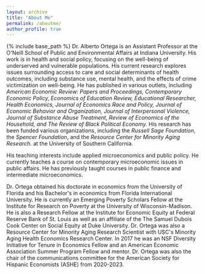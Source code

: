 ```yaml
---
layout: archive
title: "About Me"
permalink: /aboutme/
author_profile: true
---
```


{% include base_path %}
Dr. Alberto Ortega is an Assistant Professor at the O'Neill School of Public and Environmental Affairs at Indiana University. His work is in health and social policy, focusing on the well-being of underserved and vulnerable populations. His current research explores issues surrounding access to care and social determinants of health outcomes, including substance use, mental health, and the effects of crime victimization on well-being. He has published in various outlets, including *American Economic Review: Papers and Proceedings, Contemporary Economic Policy, Economics of Education Review, Educational Researcher, Health Economics, Journal of Economics Race and Policy, Journal of Economic Behavior and Organization, Journal of Interpersonal Violence, Journal of Substance Abuse Treatment, Review of Economics of the Household, and The Review of Black Political Economy.* His research has been funded various organizations, including the *Russell Sage Foundation*, the *Spencer Foundation*, and the *Resource Center for Minority Aging Research.* at the University of Southern California.

His teaching interests include applied microeconomics and public policy. He currently teaches a course on contemporary microeconomic issues in public affairs. He has previously taught courses in public finance and intermediate microeconomics. 

Dr. Ortega obtained his doctorate in economics from the University of Florida and his Bachelor's in economics from Florida International University. He is currently an Emerging Poverty Scholars Fellow at the Institute for Research on Poverty at the University of Wisconsin-Madison. He is also a Research Fellow at the Institute for Economic Equity at Federal Reserve Bank of St. Louis as well as an affiliate of the The Samuel Dubois Cook Center on Social Equity at Duke University. Dr. Ortega was also a Resource Center for Minority Aging Research Scientist with USC's Minority Aging Health Economics Research Center. In 2017 he was an NSF Diversity Initiative for Tenure in Economics Fellow and an American Economic Association Summer Program Fellow and mentor.  Dr. Ortega was also the chair of the communications committee for the American Society for Hispanic Economists (ASHE) from 2020-2023. 
